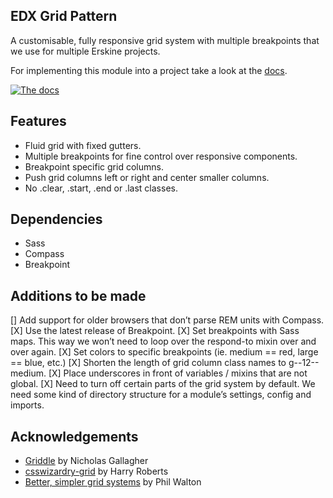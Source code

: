 EDX Grid Pattern
------------

A customisable, fully responsive grid system with multiple breakpoints that we use for multiple Erskine projects.

For implementing this module into a project take a look at the [docs](http://erskinedesign.github.io/patterns-grid/).

[![The docs](http://cl.ly/image/160N1K1J3V3q/Screen%20Shot%202014-02-28%20at%2014.10.54.png)](http://erskinedesign.github.io/patterns-grid)


## Features
- Fluid grid with fixed gutters.
- Multiple breakpoints for fine control over responsive components.
- Breakpoint specific grid columns.
- Push grid columns left or right and center smaller columns.
- No .clear, .start, .end or .last classes.


## Dependencies
- Sass
- Compass
- Breakpoint


## Additions to be made
[] Add support for older browsers that don’t parse REM units with Compass.
[X] Use the latest release of Breakpoint.
[X] Set breakpoints with Sass maps. This way we won’t need to loop over the respond-to mixin over and over again.
[X] Set colors to specific breakpoints (ie. medium == red, large == blue, etc.)
[X] Shorten the length of grid column class names to g--12--medium.
[X] Place underscores in front of variables / mixins that are not global.
[X] Need to turn off certain parts of the grid system by default. We need some kind of directory structure for a module’s settings, config and imports. 


## Acknowledgements
- [Griddle](https://github.com/necolas/griddle) by Nicholas Gallagher
- [csswizardry-grid](https://github.com/csswizardry/csswizardry-grids) by Harry Roberts
- [Better, simpler grid systems](http://philipwalton.github.io/solved-by-flexbox/demos/grids/) by Phil Walton
